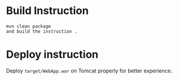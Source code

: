 

#            Build Instruction


```
mvn clean package
and build the instruction .
```

# Deploy instruction

Deploy ```target/WebApp.war``` on Tomcat properly for better experience.

